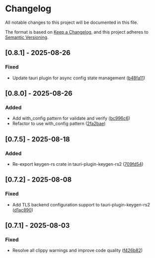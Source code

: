 # Changelog
All notable changes to this project will be documented in this file.

The format is based on [Keep a Changelog](https://keepachangelog.com/en/1.0.0/),
and this project adheres to [Semantic Versioning](https://semver.org/spec/v2.0.0.html).
## [0.8.1] - 2025-08-26

### Fixed

- Update tauri plugin for async config state management ([b48fa11](https://github.com/ahonn/keygen-rs/commit/b48fa1124bc48e8c98ce0c7820234b80491ac862))

## [0.8.0] - 2025-08-26

### Added

- Add with_config pattern for validate and verify ([bc996c6](https://github.com/ahonn/keygen-rs/commit/bc996c6ad2e5e2a85e02eda3989fb2024b1324cc))
- Refactor to use with_config pattern ([2fa2bae](https://github.com/ahonn/keygen-rs/commit/2fa2bae04ddf055d1433d7e9de5b6f2258fc1c68))

## [0.7.5] - 2025-08-18

### Added

- Re-export keygen-rs crate in tauri-plugin-keygen-rs2 ([709fd54](https://github.com/ahonn/keygen-rs/commit/709fd54620982382442156f4ebcd307e41d2efc9))

## [0.7.2] - 2025-08-08

### Fixed

- Add TLS backend configuration support to tauri-plugin-keygen-rs2 ([d1ac890](https://github.com/ahonn/keygen-rs/commit/d1ac8905e37e5b7b8c7e47d974f8836da440b5ab))

## [0.7.1] - 2025-08-03

### Fixed

- Resolve all clippy warnings and improve code quality ([f426b82](https://github.com/ahonn/keygen-rs/commit/f426b820d30d218049075d2d40089047c1370b46))

